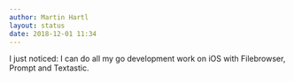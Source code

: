 ```yaml
---
author: Martin Hartl
layout: status
date: 2018-12-01 11:34
---
```

I just noticed: I can do all my go development work on iOS with Filebrowser, Prompt and Textastic.